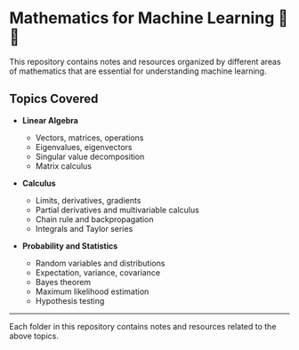 # Mathematics for Machine Learning 📐🤖

This repository contains notes and resources organized by different areas of mathematics that are essential for understanding machine learning.

## Topics Covered

- **Linear Algebra**
  - Vectors, matrices, operations
  - Eigenvalues, eigenvectors
  - Singular value decomposition
  - Matrix calculus

- **Calculus**
  - Limits, derivatives, gradients
  - Partial derivatives and multivariable calculus
  - Chain rule and backpropagation
  - Integrals and Taylor series

- **Probability and Statistics**
  - Random variables and distributions
  - Expectation, variance, covariance
  - Bayes theorem
  - Maximum likelihood estimation
  - Hypothesis testing

---

Each folder in this repository contains notes and resources related to the above topics.
